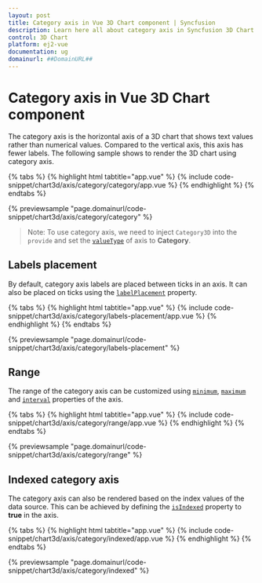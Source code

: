 ```yaml
---
layout: post
title: Category axis in Vue 3D Chart component | Syncfusion
description: Learn here all about category axis in Syncfusion 3D Chart component of Syncfusion Essential JS 2 and more.
control: 3D Chart
platform: ej2-vue
documentation: ug
domainurl: ##DomainURL##
---
```


# Category axis in Vue 3D Chart component

The category axis is the horizontal axis of a 3D chart that shows text values rather than numerical values. Compared to the vertical axis, this axis has fewer labels. The following sample shows to render the 3D chart using category axis.

{% tabs %}
{% highlight html tabtitle="app.vue" %}
{% include code-snippet/chart3d/axis/category/category/app.vue %}
{% endhighlight %}
{% endtabs %}
        
{% previewsample "page.domainurl/code-snippet/chart3d/axis/category/category" %}

>Note: To use category axis, we need to inject `Category3D` into the `provide` and set the [`valueType`](https://ej2.syncfusion.com/vue/documentation/api/chart3d/axis3D/#valuetype) of axis to **Category**.

## Labels placement

By default, category axis labels are placed between ticks in an axis. It can also be placed on ticks using the [`labelPlacement`](https://ej2.syncfusion.com/vue/documentation/api/chart3d/axis3D/#labelplacement) property.

{% tabs %}
{% highlight html tabtitle="app.vue" %}
{% include code-snippet/chart3d/axis/category/labels-placement/app.vue %}
{% endhighlight %}
{% endtabs %}
        
{% previewsample "page.domainurl/code-snippet/chart3d/axis/category/labels-placement" %}

## Range

The range of the category axis can be customized using [`minimum`](https://ej2.syncfusion.com/vue/documentation/api/chart3d/axis3D/#minimum), [`maximum`](https://ej2.syncfusion.com/vue/documentation/api/chart3d/axis3D/#maximum) and [`interval`](https://ej2.syncfusion.com/vue/documentation/api/chart3d/axis3D/#interval) properties of the axis.

{% tabs %}
{% highlight html tabtitle="app.vue" %}
{% include code-snippet/chart3d/axis/category/range/app.vue %}
{% endhighlight %}
{% endtabs %}
        
{% previewsample "page.domainurl/code-snippet/chart3d/axis/category/range" %}

## Indexed category axis

The category axis can also be rendered based on the index values of the data source. This can be achieved by defining the [`isIndexed`](https://ej2.syncfusion.com/vue/documentation/api/chart3d/axis3D/#isindexed) property to **true** in the axis.

{% tabs %}
{% highlight html tabtitle="app.vue" %}
{% include code-snippet/chart3d/axis/category/indexed/app.vue %}
{% endhighlight %}
{% endtabs %}
        
{% previewsample "page.domainurl/code-snippet/chart3d/axis/category/indexed" %}